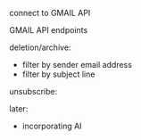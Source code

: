 connect to GMAIL API

GMAIL API endpoints

deletion/archive:

- filter by sender email address
- filter by subject line

unsubscribe:

later:

- incorporating AI
